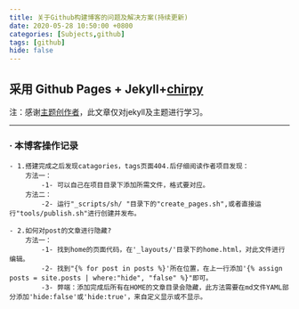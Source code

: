 ```yaml
---
title: 关于Github构建博客的问题及解决方案(持续更新)
date: 2020-05-28 10:50:00 +0800
categories: [Subjects,github]
tags: [github]
hide: false
---
```


##  采用 Github Pages + Jekyll+[chirpy](https://chirpy.cotes.info/posts/write-a-new-post/)
注：感谢[主题创作者](https://github.com/cotes2020/jekyll-theme-chirpy)，此文章仅对jekyll及主题进行学习。

---
### · 本博客操作记录
    - 1.搭建完成之后发现catagories，tags页面404.后仔细阅读作者项目发现：
        方法一：
            -1- 可以自己在项目目录下添加所需文件，格式要对应。
        方法二：
            -2- 运行"_scripts/sh/ "目录下的"create_pages.sh",或者直接运行"tools/publish.sh"进行创建并发布。

    - 2.如何对post的文章进行隐藏?
        方法一：
            -1- 找到home的页面代码，在'_layouts/'目录下的home.html，对此文件进行编辑。
            -2- 找到"{% for post in posts %}'所在位置，在上一行添加'{% assign posts = site.posts | where:"hide", "false" %}"即可。
            -3- 弊端：添加完成后所有在HOME的文章目录会隐藏，此方法需要在md文件YAML部分添加'hide:false'或'hide:true'，来自定义显示或不显示。
